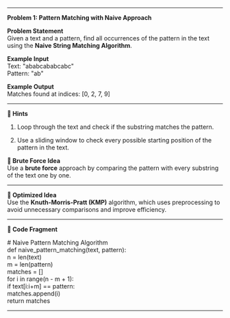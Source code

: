 

---

**Problem 1: Pattern Matching with Naive Approach**

**Problem Statement**  
 Given a text and a pattern, find all occurrences of the pattern in the text using the **Naive String Matching Algorithm**.

**Example Input**  
 Text: "ababcababcabc"  
 Pattern: "ab"

**Example Output**  
 Matches found at indices: \[0, 2, 7, 9\]

---

**🔹 Hints**

1. Loop through the text and check if the substring matches the pattern.

2. Use a sliding window to check every possible starting position of the pattern in the text.

**🔹 Brute Force Idea**  
 Use a **brute force** approach by comparing the pattern with every substring of the text one by one.

---

**🔹 Optimized Idea**  
 Use the **Knuth-Morris-Pratt (KMP)** algorithm, which uses preprocessing to avoid unnecessary comparisons and improve efficiency.

---

**🔹 Code Fragment**

\# Naive Pattern Matching Algorithm  
def naive\_pattern\_matching(text, pattern):  
	n \= len(text)  
	m \= len(pattern)  
	matches \= \[\]  
	for i in range(n \- m \+ 1):  
    	if text\[i:i+m\] \== pattern:  
        	matches.append(i)  
	return matches

---

